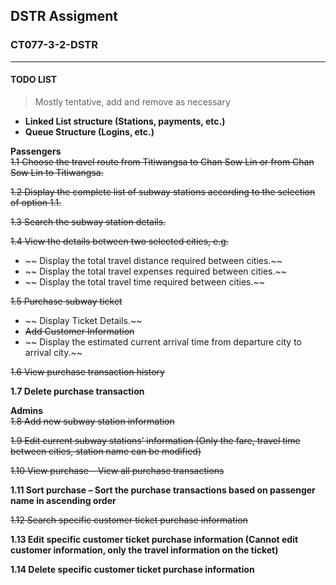 ## DSTR Assigment
### CT077-3-2-DSTR
------------------------
#### TODO LIST
> Mostly tentative, add and remove as necessary

- **Linked List structure (Stations, payments, etc.)**
- **Queue Structure (Logins, etc.)**

**Passengers**  
~~1.1 Choose the travel route from Titiwangsa to Chan Sow Lin or from Chan Sow Lin to Titiwangsa.~~  

~~1.2 Display the complete list of subway stations according to the selection of option 1.1.~~  

~~1.3 Search the subway station details.~~  

~~1.4 View the details between two selected cities, e.g.~~  

- ~~ Display the total travel distance required between cities.~~  
- ~~ Display the total travel expenses required between cities.~~  
- ~~ Display the total travel time required between cities.~~  

~~1.5 Purchase subway ticket~~  
- ~~ Display Ticket Details.~~  
- ~~Add Customer Information~~  
- ~~ Display the estimated current arrival time from departure city to arrival city.~~    

~~1.6 View purchase transaction history~~  

__1.7 Delete purchase transaction__  

**Admins**  
~~1.8 Add new subway station information~~  

~~1.9 Edit current subway stations’ information (Only the fare, travel time between cities, station name can be modified)~~  

~~1.10 View purchase – View all purchase transactions~~  

__1.11 Sort purchase – Sort the purchase transactions based on passenger name in ascending order__  

~~1.12 Search specific customer ticket purchase information~~  

__1.13 Edit specific customer ticket purchase information (Cannot edit customer information, only the travel information on the ticket)__  

__1.14 Delete specific customer ticket purchase information__  